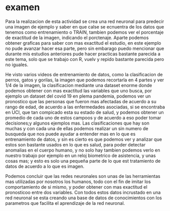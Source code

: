 # examen

Para la realizacion de esta actividad se crea una red neuronal para predecir una imagen de ejemplo y saber en que calse se ecnuentra de los datos que tenemos como entrenamiento o TRAIN, tambien podemos ver el porcentaje de exactitud de la imagen, indicando el porctenaje.
Aparte podemos obtener graficas para saber con mas exactitud el estudio, en este ejemplo no pude avanzar hacer esa parte, pero sin embarago puedo mencionar que durante mis estudios anteriores pude hacer practicas bastante parecida a este tema, solo que se trabajo con R, vuelv y repido bastante parecida pero no iguales.

He visto varios videos de entrenamiento de datos, como la clasificacion de perros, gatos y gorilas, la imagen que podemos recortarla en 4 partes y ver 1/4 de la imagen, la clasificacion mediante una dataset enorme donde podemos obtener con mas exactitud las variables que uno busca, por ejemplo un dataset del covid 19 en plema pandemia, podemos ver un pronostico que las personas que fueron mas afectadas de acuerdo a su rango de edad, de acuerdo a las enfermedades asociadas, si se encontraba en UCI, que tan compicado esta su estado de salud, y podemos obtener un  promedio de cada uno de estos campoos y de acuerdo a eso poder tomar decisiones;y algunos ejemplos mas. 
Las clasificaciones que hay son muchas y con cada una de ellas podemos realizar un sin numero de busqueda que nos puede ayudar a entender mas en lo que es entrenamiento de datos, y sin es cierto es que podemos ver y analizar que estos son bastante usados en lo que es salud, para poder detectar anomalias en el cuerpo humano, y no solo hay tambien podemos verlo en nuestro trabajo por ejemplo en un reloj biometrico de asistencia, y unas cosas mas; y esto es solo una pequeña parte de lo que est tratamiento de datos de acuerdo a lo que es imagen.

Podemos concluir que las redes neuronales son unas de las herramientas mas utilizadas por nosotros los humanos, todo con el fin de imitar los comportamiento de si mismo, y poder obtener con mas exactitud el pronosticoo entre dos variables.
Con todos estos datos incrustado en una red neuronal se esta creando una base de datos de conocimientos con los parametros que facilita el aprendizaje de la red neuronal.
